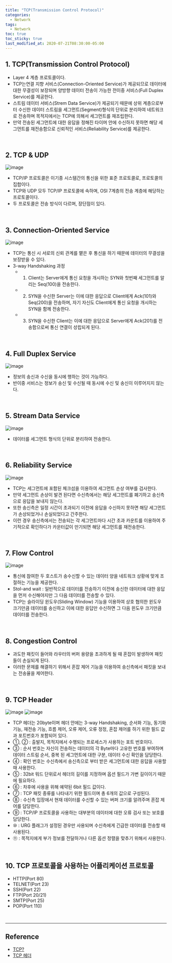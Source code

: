 ```yaml
---
title: "TCP(Transmission Control Protocol)"
categories:
  - Network
tags:
  - Network
toc: true
toc_sticky: true
last_modified_at: 2020-07-21T08:30:00-05:00
---
```


## 1. TCP(Transmission Control Protocol)

* Layer 4 계층 프로토콜이다.
* TCP는연결 지향 서비스(Connection-Oriented Service)가 제공되므로 데이터에 대한 무결성이 보장되며 양방향 데이터 전송이 가능한 전이중 서비스(Full Duplex Service)를 제공한다.
* 스트림 데이터 서비스(Strem Data Service)가 제공되기 때문에 상위 계층으로부터 수신한 데이터 스트림을 세그먼트(Segment)형식의 단위로 분리하여 네트워크로 전송하며 목적지에서는 TCP에 의해서 세그먼트를 재조립한다.
* 만약 전송된 세그먼트에 대한 응답을 정해진 타이머 안에 수신하지 못하면 해당 세그먼트를 재전송함으로 신뢰적인 서비스(Reliability Service)를 제공한다.

<br>

## 2. TCP & UDP

![image](https://user-images.githubusercontent.com/56240505/72355380-b13de880-372a-11ea-8b22-b78251a42a35.png)

* TCP/IP 프로토콜은 이기종 시스템간의 통신을 위한 표준 프로토콜로, 프로토콜의 집합이다.
* TCP와 UDP 모두 TCP/IP 프로토콜에 속하며, OSI 7계층의 전송 계층에 해당하는 프로토콜이다.
* 두 프로토콜은 전송 방식이 다르며, 장단점이 있다.

<br>

## 3. Connection-Oriented Service

![image](https://user-images.githubusercontent.com/56240505/77321322-60afc080-6d55-11ea-8956-8252cdb2ea2a.png)

* TCP는 통신 시 서로의 신뢰 관계를 맽은 후 통신을 하기 때문에 데이터의 무결성을 보장받을 수 있다.
* 3-way Handshaking 과정
	* 1. Client는 Server에게 통신 요청을 개시하는 SYN와 첫번째 세그먼트를 알리는 Seq(100)을 전송한다.
	* 2. SYN을 수신한 Server는 이에 대한 응답으로 Client에게 Ack(101)와 Seq(200)을 전송하며, 자기 자신도 Client에게 통신 요청을 개시하는 SYN을 함께 전송한다.
	* 3. SYN을 수신한 Client는 이에 대한 응답으로 Server에게 Ack(201)를 전송함으로써 통신 연결이 성립되게 된다.

<br>

## 4. Full Duplex Service

![image](https://user-images.githubusercontent.com/56240505/77322374-fbf56580-6d56-11ea-9ff9-b6d0d63af141.png)

* 정보의 송신과 수신을 동시에 행하는 것이 가능하다.
* 반이중 서비스는 정보가 송신 및 수신될 때 동시에 수신 및 송신이 이루어지지 않는다.

<br>

## 5. Stream Data Service

![image](https://user-images.githubusercontent.com/56240505/77322595-4ecf1d00-6d57-11ea-8feb-d92549b1f255.png)

* 데이터를 세그먼트 형식의 단위로 분리하여 전송한다.

<br>

## 6. Reliability Service

![image](https://user-images.githubusercontent.com/56240505/77322785-99e93000-6d57-11ea-80fa-2789080092a5.png)

* TCP는 세그먼트에 포함된 체크섬을 이용하여 세그먼트 손상 여부를 검사한다.
* 만약 세그먼트 손상이 발견 된다면 수신측에서는 해당 세그먼트를 폐기하고 송신측으로 응답을 보내지 않는다.
* 또한 송신측은 일정 시간이 초과되기 이전에 응답을 수신하지 못하면 해당 세그먼트가 손상되었거나 손실되었다고 간주한다.
* 이런 경우 송신측에서는 전송되는 각 세그먼트마다 시간 초과 카운트를 이용하여 주기적으로 확인하다가 카운터값이 만기되면 해당 세그먼트를 재전송한다.

<br>

## 7. Flow Control

![image](https://user-images.githubusercontent.com/56240505/77323390-84c0d100-6d58-11ea-8033-a98a528ebb40.png)

* 통신에 참여한 두 호스트가 송수신할 수 있는 데이터 양을 네트워크 상황에 맞게 조절하는 기능을 제공한다.
* Stol-and wait : 일반적으로 데이터를 전송하기 이전에 송신한 데이터에 대한 응답을 먼저 수신해야지만 그 다음 데이터를 전송할 수 있다.
* TCP는 슬라이딩 윈도우(Sliding Window) 기능을 이용하여 상호 협의한 윈도우 크기만큼 데이터를 송신하고 이에 대한 응답만 수신하면 그 다음 윈도우 크기만큼 데이터를 전송한다.

<br>

## 8. Congestion Control

* 과도한 패킷이 들어와 라우터의 버퍼 용량을 초과하게 될 때 혼잡이 발생하며 패킷들이 손실되게 된다.
* 이러한 문제를 해결하기 위해서 혼잡 제어 기능을 이용하여 송신측에서 패킷을 보내는 전송율을 제어한다.

<br>

## 9. TCP Header

![image](https://user-images.githubusercontent.com/56240505/77376203-1d843a80-6db3-11ea-9536-96eedeaf650a.png) ![image](https://user-images.githubusercontent.com/56240505/77376223-31c83780-6db3-11ea-935f-895cbc4c37fc.png)

* TCP 헤더는 20byte이며 헤더 안에는 3-way Handshaking, 순서화 기능, 동기화 기능, 재전송 기능, 흐름 제어, 오류 제어, 오류 정정, 혼잡 제어를 하기 위한 필드 값과 포트번호가 포함되어 있다.
* ①, ② : 출발지, 목적지에서 수행되는 프로세스가 사용하는 포트 번호이다.
* ③ : 순서 번호는 자신이 전송하는 데이터의 각 Byte마다 고유한 번호를 부여하며 데이터 스트림 순서, 중복 된 세그먼트에 대한 구분, 데이터 수신 확인을 담당한다.
* ④ : 확인 번호는 수신측에서 송신측으로 부터 받은 세그먼트에 대한 응답을 사용할 때 사용한다.
* ⑤ : 32bit 워드 단위로서 헤더의 길이를 지정하며 옵션 필드가 가변 길이이기 때문에 필요하다.
* ⑥ : 차후에 사용을 위해 예약된 6bit 필드 값이다.
* ⑦ : TCP 패킷 종류를 나타내기 위한 필드이며 총 6개의 값으로 구성된다.
* ⑧ : 수신측 입장에서 현재 데이터를 수신할 수 있는 버퍼 크기를 알려주며 혼잡 제어를 담당한다.
* ⑨ : TCP/IP 프로토콜을 사용하는 대부분의 데이터에 대한 오류 검사 또는 보호를 담당한다.
* ⑩ : URG 플래그가 설정된 경우만 사용되며 수신측에게 긴급한 데이터를 전송할 때 사용된다.
* ⑪ : 목적지에게 부가 정보를 전달하거나 다른 옵션 정렬을 맞추기 위해서 사용한다.

<br>

## 10. TCP 프로토콜을 사용하는 어플리케이션 프로토콜

* HTTP(Port 80)
* TELNET(Port 23)
* SSH(Port 22)
* FTP(Port 20/21)
* SMTP(Port 25)
* POP(Port 110)

<br>

---

## Reference

* [TCP?](https://m.blog.naver.com/hatesunny/220790242308)
* [TCP 헤더](https://m.blog.naver.com/hatesunny/220790300052)
